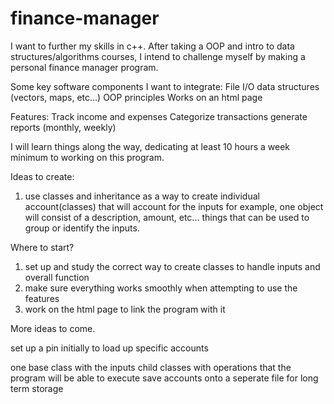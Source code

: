# finance-manager
I want to further my skills in c++. 
After taking a OOP and intro to data structures/algorithms courses, I intend to challenge myself by making a personal finance manager program.

Some key software components I want to integrate:
    File I/O
    data structures (vectors, maps, etc...)
    OOP principles
    Works on an html page

Features:
    Track income and expenses
    Categorize transactions
    generate reports (monthly, weekly)

I will learn things along the way, dedicating at least 10 hours a week minimum to working on this program.

Ideas to create:
1. use classes and inheritance as a way to create individual account(classes) that will account for the inputs
    for example, one object will consist of a description, amount, etc... things that can be used to group or identify the inputs.

Where to start?
1. set up and study the correct way to create classes to handle inputs and overall function
2. make sure everything works smoothly when attempting to use the features
3. work on the html page to link the program with it

More ideas to come.


set up a pin initially to load up specific accounts

one base class with the inputs
child classes with operations that the program will be able to execute
 save accounts onto a seperate file for long term storage